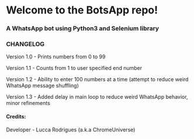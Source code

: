 # Welcome to the BotsApp repo!
### A WhatsApp bot using Python3 and Selenium library

### CHANGELOG 
Version 1.0 - Prints numbers from 0 to 99 

Version 1.1 - Counts from 1 to user specified end number

Version 1.2 - Ability to enter 100 numbers at a time (attempt to reduce weird WhatsApp message shuffling)

Version 1.3 - Added delay in main loop to reduce weird WhatsApp behavior, minor refinements

#### Credits:
Developer - Lucca Rodrigues (a.k.a ChromeUniverse)


